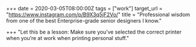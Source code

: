 +++
date = 2020-03-05T08:00:00Z
tags = ["work"]
target_url = "https://www.instagram.com/p/B9X3q5jF2Vo/"
title = "Professional wisdom from one of the best Enterprise-grade senior designers I know."

+++
"Let this be a lesson: Make sure you’ve selected the correct printer when you’re at work when printing personal stuff."